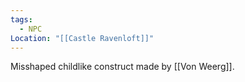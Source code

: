 ```yaml
---
tags:
  - NPC
Location: "[[Castle Ravenloft]]"
---
```

Misshaped childlike construct made by [[Von Weerg]].